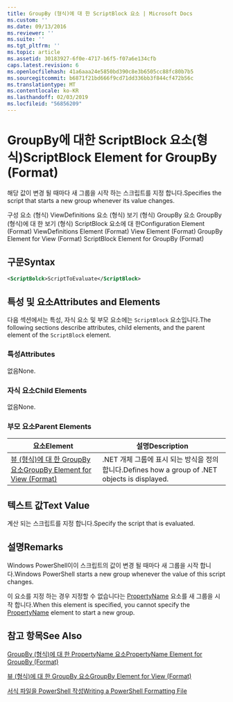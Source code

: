 ```yaml
---
title: GroupBy (형식)에 대 한 ScriptBlock 요소 | Microsoft Docs
ms.custom: ''
ms.date: 09/13/2016
ms.reviewer: ''
ms.suite: ''
ms.tgt_pltfrm: ''
ms.topic: article
ms.assetid: 30183927-6f0e-4717-b6f5-f07a6e134cfb
caps.latest.revision: 6
ms.openlocfilehash: 41a6aaa24e5850bd390c8e3b6505cc88fc80b7b5
ms.sourcegitcommit: b6871f21bd666f9cd71dd336bb3f844cf472b56c
ms.translationtype: MT
ms.contentlocale: ko-KR
ms.lasthandoff: 02/03/2019
ms.locfileid: "56856209"
---
```

# <a name="scriptblock-element-for-groupby-format"></a><span data-ttu-id="8ed95-102">GroupBy에 대한 ScriptBlock 요소(형식)</span><span class="sxs-lookup"><span data-stu-id="8ed95-102">ScriptBlock Element for GroupBy (Format)</span></span>

<span data-ttu-id="8ed95-103">해당 값이 변경 될 때마다 새 그룹을 시작 하는 스크립트를 지정 합니다.</span><span class="sxs-lookup"><span data-stu-id="8ed95-103">Specifies the script that starts a new group whenever its value changes.</span></span>

<span data-ttu-id="8ed95-104">구성 요소 (형식) ViewDefinitions 요소 (형식) 보기 (형식) GroupBy 요소 GroupBy (형식)에 대 한 보기 (형식) ScriptBlock 요소에 대 한</span><span class="sxs-lookup"><span data-stu-id="8ed95-104">Configuration Element (Format) ViewDefinitions Element (Format) View Element (Format) GroupBy Element for View (Format) ScriptBlock Element for GroupBy (Format)</span></span>

## <a name="syntax"></a><span data-ttu-id="8ed95-105">구문</span><span class="sxs-lookup"><span data-stu-id="8ed95-105">Syntax</span></span>

```xml
<ScriptBolck>ScriptToEvaluate</ScriptBlock>
```

## <a name="attributes-and-elements"></a><span data-ttu-id="8ed95-106">특성 및 요소</span><span class="sxs-lookup"><span data-stu-id="8ed95-106">Attributes and Elements</span></span>

<span data-ttu-id="8ed95-107">다음 섹션에서는 특성, 자식 요소 및 부모 요소에는 `ScriptBlock` 요소입니다.</span><span class="sxs-lookup"><span data-stu-id="8ed95-107">The following sections describe attributes, child elements, and the parent element of the `ScriptBlock` element.</span></span>

### <a name="attributes"></a><span data-ttu-id="8ed95-108">특성</span><span class="sxs-lookup"><span data-stu-id="8ed95-108">Attributes</span></span>

<span data-ttu-id="8ed95-109">없음</span><span class="sxs-lookup"><span data-stu-id="8ed95-109">None.</span></span>

### <a name="child-elements"></a><span data-ttu-id="8ed95-110">자식 요소</span><span class="sxs-lookup"><span data-stu-id="8ed95-110">Child Elements</span></span>

<span data-ttu-id="8ed95-111">없음</span><span class="sxs-lookup"><span data-stu-id="8ed95-111">None.</span></span>

### <a name="parent-elements"></a><span data-ttu-id="8ed95-112">부모 요소</span><span class="sxs-lookup"><span data-stu-id="8ed95-112">Parent Elements</span></span>

|<span data-ttu-id="8ed95-113">요소</span><span class="sxs-lookup"><span data-stu-id="8ed95-113">Element</span></span>|<span data-ttu-id="8ed95-114">설명</span><span class="sxs-lookup"><span data-stu-id="8ed95-114">Description</span></span>|
|-------------|-----------------|
|[<span data-ttu-id="8ed95-115">뷰 (형식)에 대 한 GroupBy 요소</span><span class="sxs-lookup"><span data-stu-id="8ed95-115">GroupBy Element for View (Format)</span></span>](./groupby-element-for-view-format.md)|<span data-ttu-id="8ed95-116">.NET 개체 그룹에 표시 되는 방식을 정의 합니다.</span><span class="sxs-lookup"><span data-stu-id="8ed95-116">Defines how a group of .NET objects is displayed.</span></span>|

## <a name="text-value"></a><span data-ttu-id="8ed95-117">텍스트 값</span><span class="sxs-lookup"><span data-stu-id="8ed95-117">Text Value</span></span>

<span data-ttu-id="8ed95-118">계산 되는 스크립트를 지정 합니다.</span><span class="sxs-lookup"><span data-stu-id="8ed95-118">Specify the script that is evaluated.</span></span>

## <a name="remarks"></a><span data-ttu-id="8ed95-119">설명</span><span class="sxs-lookup"><span data-stu-id="8ed95-119">Remarks</span></span>

<span data-ttu-id="8ed95-120">Windows PowerShell이이 스크립트의 값이 변경 될 때마다 새 그룹을 시작 합니다.</span><span class="sxs-lookup"><span data-stu-id="8ed95-120">Windows PowerShell starts a new group whenever the value of this script changes.</span></span>

<span data-ttu-id="8ed95-121">이 요소를 지정 하는 경우 지정할 수 없습니다는 [PropertyName](http://msdn.microsoft.com/en-us/396dede0-039a-4a87-a5ef-3ecabb729676) 요소를 새 그룹을 시작 합니다.</span><span class="sxs-lookup"><span data-stu-id="8ed95-121">When this element is specified, you cannot specify the [PropertyName](http://msdn.microsoft.com/en-us/396dede0-039a-4a87-a5ef-3ecabb729676) element to start a new group.</span></span>

## <a name="see-also"></a><span data-ttu-id="8ed95-122">참고 항목</span><span class="sxs-lookup"><span data-stu-id="8ed95-122">See Also</span></span>

[<span data-ttu-id="8ed95-123">GroupBy (형식)에 대 한 PropertyName 요소</span><span class="sxs-lookup"><span data-stu-id="8ed95-123">PropertyName Element for GroupBy (Format)</span></span>](./propertyname-element-for-groupby-format.md)

[<span data-ttu-id="8ed95-124">뷰 (형식)에 대 한 GroupBy 요소</span><span class="sxs-lookup"><span data-stu-id="8ed95-124">GroupBy Element for View (Format)</span></span>](./groupby-element-for-view-format.md)

[<span data-ttu-id="8ed95-125">서식 파일을 PowerShell 작성</span><span class="sxs-lookup"><span data-stu-id="8ed95-125">Writing a PowerShell Formatting File</span></span>](./writing-a-powershell-formatting-file.md)
